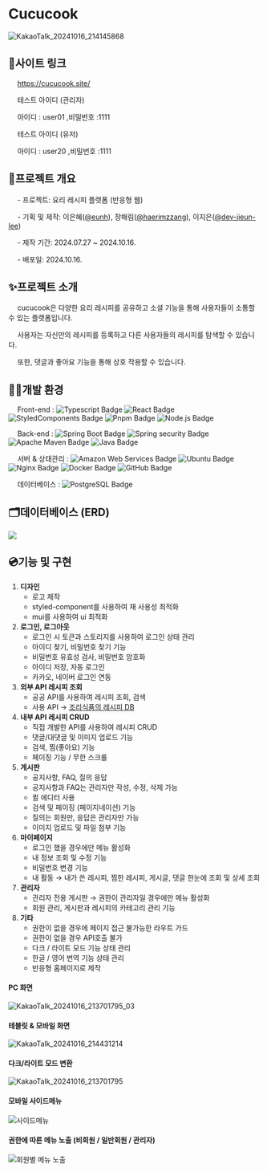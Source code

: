 # Cucucook
![KakaoTalk_20241016_214145868](https://github.com/user-attachments/assets/6f5447e4-7bd7-4f47-aa16-34d5f4e03fab)


## 🔗사이트 링크
&emsp; https://cucucook.site/


&emsp;  테스트 아이디 (관리자)

&emsp;  아이디 : user01 ,비밀번호 :1111

&emsp;  테스트 아이디 (유저)

&emsp;  아이디 : user20 ,비밀번호 :1111

## 📝프로젝트 개요
&emsp; - 프로젝트: 요리 레시피 플렛폼 (반응형 웹)

&emsp; - 기획 및 제작: 이은혜([@eunh](https://github.com/2eunh)), 장해림([@haerimzzang](https://github.com/haerimzzang)), 이지은([@dev-jieun-lee](https://github.com/dev-jieun-lee))

&emsp; - 제작 기간: 2024.07.27 ~ 2024.10.16.

&emsp; - 배포일: 2024.10.16.

## ✨프로젝트 소개
&emsp; cucucook은 다양한 요리 레시피를 공유하고 소셜 기능을 통해 사용자들이 소통할 수 있는 플랫폼입니다. 

&emsp; 사용자는 자신만의 레시피를 등록하고 다른 사용자들의 레시피를 탐색할 수 있습니다. 

&emsp; 또한, 댓글과 좋아요 기능을 통해 상호 작용할 수 있습니다.

## 👩‍💻개발 환경
&emsp; Front-end : ![Typescript Badge](https://img.shields.io/badge/-TypeScript-3178C6?style=flat-square&logo=TypeScript&logoColor=white
)
![React Badge](https://img.shields.io/badge/-React-61DAFB?style=flat-square&logo=react&logoColor=white
)
![StyledComponents Badge](https://img.shields.io/badge/-StyledComponents-DB7093?style=flat-square&logo=styledcomponents&logoColor=white
)
![Pnpm Badge](https://img.shields.io/badge/-Pnpm-F69220?style=flat-square&logo=pnpm&logoColor=white
)
![Node.js Badge](https://img.shields.io/badge/-Node.js-5FA04E?style=flat-square&logo=nodedotjs&logoColor=white
)


&emsp; Back-end : ![Spring Boot Badge](https://img.shields.io/badge/-Spring%20boot-6DB33F?style=flat-square&logo=springboot&logoColor=white
)
![Spring security Badge](https://img.shields.io/badge/-Spring%20security-6DB33F?style=flat-square&logo=springsecurity&logoColor=white
)
![Apache Maven Badge](https://img.shields.io/badge/-Apache%20Maven-C71A36?style=flat-square&logo=apachemaven&logoColor=white
)
![Java Badge](https://img.shields.io/badge/-Java-5382a1?style=flat-square&logoColor=white)

&emsp; 서버 & 상태관리 : ![Amazon Web Services Badge](https://img.shields.io/badge/-Amazon%20Web%20Services-232F3E?style=flat-square&logo=amazonwebservices&logoColor=white
)
![Ubuntu Badge](https://img.shields.io/badge/-Ubuntu-E95420?style=flat-square&logo=ubuntu&logoColor=white
)
![Nginx Badge](https://img.shields.io/badge/-Nginx-009639?style=flat-square&logo=nginx&logoColor=white
)
![Docker Badge](https://img.shields.io/badge/-Docker-2496ED?style=flat-square&logo=docker&logoColor=white
)
![GitHub Badge](https://img.shields.io/badge/-GitHub-181717?style=flat-square&logo=github&logoColor=white
)

&emsp; 데이터베이스 : ![PostgreSQL Badge](https://img.shields.io/badge/-PostgreSQL-4169E1?style=flat-square&logo=postgresql&logoColor=white
)

## 🗂️데이터베이스 (ERD)
![](https://velog.velcdn.com/images/eunhye2/post/4c01fc0e-0ff5-4e4b-a579-3aafb25ec87c/image.png)

## 💿기능 및 구현

1. **디자인**
    - 로고 제작
    - styled-component를 사용하여 재 사용성 최적화 
    - mui를 사용하여 ui 최적화
2. **로그인, 로그아웃**
    - 로그인 시 토큰과 스토리지를 사용하여 로그인 상태 관리
    - 아이디 찾기, 비밀번호 찾기 기능
    - 비밀번호 유효성 검사, 비밀번호 암호화
    - 아이디 저장, 자동 로그인
    - 카카오, 네이버 로그인 연동 
3. **외부 API 레시피 조회**
    - 공공 API를 사용하여 레시피 조회, 검색
    - 사용 API → [조리식품의 레시피 DB](https://www.foodsafetykorea.go.kr/api/openApiInfo.do?menu_grp=MENU_GRP31&menu_no=661&show_cnt=10&start_idx=1&svc_no=COOKRCP01)
4. **내부 API 레시피 CRUD**
    - 직접 개발한 API를 사용하여 레시피 CRUD 
    - 댓글/대댓글 및 이미지 업로드 기능
    - 검색, 찜(좋아요) 기능 
    - 페이징 기능 / 무한 스크롤
5. **게시판**
    - 공지사항, FAQ, 질의 응답
    - 공지사항과 FAQ는 관리자만 작성, 수정, 삭제 가능
    - 퀼 에디터 사용
    - 검색 및 페이징 (페이지네이션) 기능
    - 질의는 회원만, 응답은 관리자만 가능
    - 이미지 업로드 및 파일 첨부 기능 
6. **마이페이지**
    - 로그인 했을 경우에만 메뉴 활성화
    - 내 정보 조회 및 수정 기능
    - 비밀번호 변경 기능
    - 내 활동 → 내가 쓴 레시피, 찜한 레시피, 게시글, 댓글 한눈에 조회 및 상세 조회
7. **관리자**
    - 관리자 전용 게시판 → 권한이 관리자일 경우에만 메뉴 활성화
    - 회원 관리, 게시판과 레시피의 카테고리 관리 기능
8. **기타**
    - 권한이 없을 경우에 페이지 접근 불가능한 라우트 가드 
    - 권한이 없을 경우 API호출 불가
    - 다크 / 라이트 모드 기능 상태 관리
    - 한글 / 영어 번역 기능 상태 관리
    - 반응형 홈페이지로 제작


#### PC 화면

![KakaoTalk_20241016_213701795_03](https://github.com/user-attachments/assets/4efe8ded-48d3-42ce-a274-45f93f8f5500)

#### 테블릿 & 모바일 화면
![KakaoTalk_20241016_214431214](https://github.com/user-attachments/assets/d78b0ca7-2304-4606-90ab-23f9fa486d9d)


#### 다크/라이트 모드 변환
![KakaoTalk_20241016_213701795](https://github.com/user-attachments/assets/f29b5363-8db9-44e0-bc20-33876d4d092d)

#### 모바일 사이드메뉴
![사이드메뉴](https://github.com/user-attachments/assets/19407819-1e3b-4b76-8285-973616725bd9)


#### 권한에 따른 메뉴 노출 (비회원 / 일반회원 / 관리자)
![회원별 메뉴 노출](https://github.com/user-attachments/assets/eb78766c-cdde-4274-83f8-1dab7d824526)

